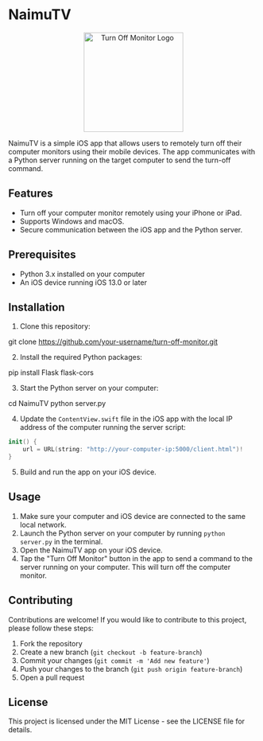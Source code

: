 # NaimuTV

<p align="center">
  <img src="https://cdn.discordapp.com/attachments/1008571159043903509/1088466320988835910/Tadai_Create_a_logo_for_an_iOS_application_where_it_is_in_bit_p_bdaf05da-bcbf-45a0-bc32-1c864dfaeb67.png" alt="Turn Off Monitor Logo" width="200">
</p>

NaimuTV is a simple iOS app that allows users to remotely turn off their computer monitors using their mobile devices. The app communicates with a Python server running on the target computer to send the turn-off command.

## Features

- Turn off your computer monitor remotely using your iPhone or iPad.
- Supports Windows and macOS.
- Secure communication between the iOS app and the Python server.

## Prerequisites

- Python 3.x installed on your computer
- An iOS device running iOS 13.0 or later

## Installation

1. Clone this repository:

git clone https://github.com/your-username/turn-off-monitor.git


2. Install the required Python packages:

pip install Flask flask-cors


3. Start the Python server on your computer:

cd NaimuTV
python server.py


4. Update the `ContentView.swift` file in the iOS app with the local IP address of the computer running the server script:

```swift
init() {
    url = URL(string: "http://your-computer-ip:5000/client.html")!
}
```

5. Build and run the app on your iOS device.

## Usage

1. Make sure your computer and iOS device are connected to the same local network.
2. Launch the Python server on your computer by running `python server.py` in the terminal.
3. Open the NaimuTV app on your iOS device.
4. Tap the "Turn Off Monitor" button in the app to send a command to the server running on your computer. This will turn off the computer monitor.

## Contributing

Contributions are welcome! If you would like to contribute to this project, please follow these steps:

1. Fork the repository
2. Create a new branch (`git checkout -b feature-branch`)
3. Commit your changes (`git commit -m 'Add new feature'`)
4. Push your changes to the branch (`git push origin feature-branch`)
5. Open a pull request

## License

This project is licensed under the MIT License - see the LICENSE file for details.


